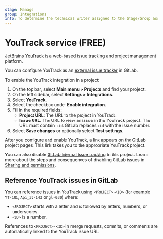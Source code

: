 ```yaml
---
stage: Manage
group: Integrations
info: To determine the technical writer assigned to the Stage/Group associated with this page, see https://about.gitlab.com/handbook/product/ux/technical-writing/#assignments
---
```


# YouTrack service **(FREE)**

JetBrains [YouTrack](https://www.jetbrains.com/youtrack/) is a web-based issue tracking and project
management platform.

You can configure YouTrack as an
[external issue tracker](../../../integration/external-issue-tracker.md) in GitLab.

To enable the YouTrack integration in a project:

1. On the top bar, select **Main menu > Projects** and find your project.
1. On the left sidebar, select **Settings > Integrations**.
1. Select **YouTrack**.
1. Select the checkbox under **Enable integration**.
1. Fill in the required fields:
   - **Project URL**: The URL to the project in YouTrack.
   - **Issue URL**: The URL to view an issue in the YouTrack project.
     The URL must contain `:id`. GitLab replaces `:id` with the issue number.
1. Select **Save changes** or optionally select **Test settings**.

After you configure and enable YouTrack, a link appears on the GitLab
project pages. This link takes you to the appropriate YouTrack project.

You can also disable [GitLab internal issue tracking](../issues/index.md) in this project.
Learn more about the steps and consequences of disabling GitLab issues in
[Sharing and permissions](../settings/index.md#configure-project-visibility-features-and-permissions).

## Reference YouTrack issues in GitLab

You can reference issues in YouTrack using `<PROJECT>-<ID>` (for example `YT-101`, `Api_32-143` or `gl-030`) where:

- `<PROJECT>` starts with a letter and is followed by letters, numbers, or underscores.
- `<ID>` is a number.

References to `<PROJECT>-<ID>` in merge requests, commits, or comments are automatically linked
to the YouTrack issue URL.
